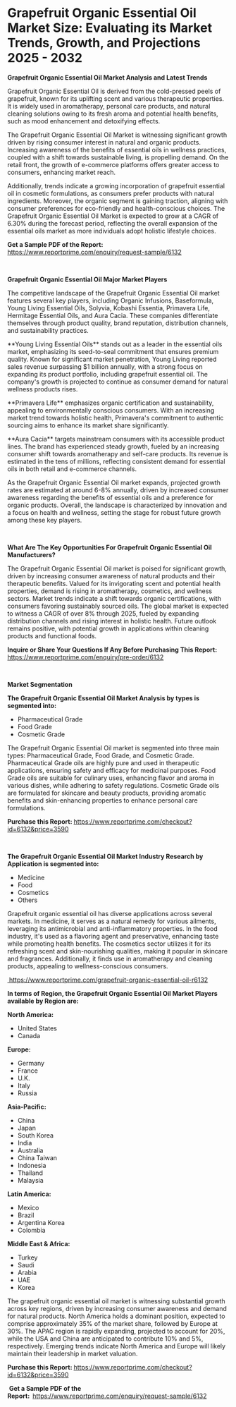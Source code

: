 <p><h1>Grapefruit Organic Essential Oil Market Size: Evaluating its Market Trends, Growth, and Projections 2025 - 2032</h1></p><p><strong>Grapefruit Organic Essential Oil Market Analysis and Latest Trends</strong></p>
<p><p>Grapefruit Organic Essential Oil is derived from the cold-pressed peels of grapefruit, known for its uplifting scent and various therapeutic properties. It is widely used in aromatherapy, personal care products, and natural cleaning solutions owing to its fresh aroma and potential health benefits, such as mood enhancement and detoxifying effects. </p><p>The Grapefruit Organic Essential Oil Market is witnessing significant growth driven by rising consumer interest in natural and organic products. Increasing awareness of the benefits of essential oils in wellness practices, coupled with a shift towards sustainable living, is propelling demand. On the retail front, the growth of e-commerce platforms offers greater access to consumers, enhancing market reach. </p><p>Additionally, trends indicate a growing incorporation of grapefruit essential oil in cosmetic formulations, as consumers prefer products with natural ingredients. Moreover, the organic segment is gaining traction, aligning with consumer preferences for eco-friendly and health-conscious choices. The Grapefruit Organic Essential Oil Market is expected to grow at a CAGR of 6.30% during the forecast period, reflecting the overall expansion of the essential oils market as more individuals adopt holistic lifestyle choices.</p></p>
<p><strong>Get a Sample PDF of the Report:&nbsp;</strong> <a href="https://www.reportprime.com/enquiry/request-sample/6132?utm_campaign=4439&utm_medium=2&utm_source=Github&utm_content=ia&utm_term=14052025&utm_id=grapefruit-organic-essential-oil">https://www.reportprime.com/enquiry/request-sample/6132</a></p>
<p>&nbsp;</p>
<p><strong>Grapefruit Organic Essential Oil Major Market Players</strong></p>
<p><p>The competitive landscape of the Grapefruit Organic Essential Oil market features several key players, including Organic Infusions, Baseformula, Young Living Essential Oils, Solyvia, Kobashi Essentia, Primavera Life, Hermitage Essential Oils, and Aura Cacia. These companies differentiate themselves through product quality, brand reputation, distribution channels, and sustainability practices.</p><p>**Young Living Essential Oils** stands out as a leader in the essential oils market, emphasizing its seed-to-seal commitment that ensures premium quality. Known for significant market penetration, Young Living reported sales revenue surpassing $1 billion annually, with a strong focus on expanding its product portfolio, including grapefruit essential oil. The company's growth is projected to continue as consumer demand for natural wellness products rises.</p><p>**Primavera Life** emphasizes organic certification and sustainability, appealing to environmentally conscious consumers. With an increasing market trend towards holistic health, Primavera's commitment to authentic sourcing aims to enhance its market share significantly.</p><p>**Aura Cacia** targets mainstream consumers with its accessible product lines. The brand has experienced steady growth, fueled by an increasing consumer shift towards aromatherapy and self-care products. Its revenue is estimated in the tens of millions, reflecting consistent demand for essential oils in both retail and e-commerce channels.</p><p>As the Grapefruit Organic Essential Oil market expands, projected growth rates are estimated at around 6-8% annually, driven by increased consumer awareness regarding the benefits of essential oils and a preference for organic products. Overall, the landscape is characterized by innovation and a focus on health and wellness, setting the stage for robust future growth among these key players.</p></p>
<p>&nbsp;</p>
<p><strong>What Are The Key Opportunities For Grapefruit Organic Essential Oil Manufacturers?</strong></p>
<p><p>The Grapefruit Organic Essential Oil market is poised for significant growth, driven by increasing consumer awareness of natural products and their therapeutic benefits. Valued for its invigorating scent and potential health properties, demand is rising in aromatherapy, cosmetics, and wellness sectors. Market trends indicate a shift towards organic certifications, with consumers favoring sustainably sourced oils. The global market is expected to witness a CAGR of over 8% through 2025, fueled by expanding distribution channels and rising interest in holistic health. Future outlook remains positive, with potential growth in applications within cleaning products and functional foods.</p></p>
<p><strong>Inquire or Share Your Questions If Any Before Purchasing This Report:</strong> <a href="https://www.reportprime.com/enquiry/pre-order/6132?utm_campaign=4439&utm_medium=2&utm_source=Github&utm_content=ia&utm_term=14052025&utm_id=grapefruit-organic-essential-oil">https://www.reportprime.com/enquiry/pre-order/6132</a></p>
<p>&nbsp;</p>
<p><strong>Market Segmentation</strong></p>
<p><strong>The Grapefruit Organic Essential Oil Market Analysis by types is segmented into:</strong></p>
<p><ul><li>Pharmaceutical Grade</li><li>Food Grade</li><li>Cosmetic Grade</li></ul></p>
<p><p>The Grapefruit Organic Essential Oil market is segmented into three main types: Pharmaceutical Grade, Food Grade, and Cosmetic Grade. Pharmaceutical Grade oils are highly pure and used in therapeutic applications, ensuring safety and efficacy for medicinal purposes. Food Grade oils are suitable for culinary uses, enhancing flavor and aroma in various dishes, while adhering to safety regulations. Cosmetic Grade oils are formulated for skincare and beauty products, providing aromatic benefits and skin-enhancing properties to enhance personal care formulations.</p></p>
<p><strong>Purchase this Report:&nbsp;</strong><a href="https://www.reportprime.com/checkout?id=6132&price=3590&utm_campaign=4439&utm_medium=2&utm_source=Github&utm_content=ia&utm_term=14052025&utm_id=grapefruit-organic-essential-oil">https://www.reportprime.com/checkout?id=6132&price=3590</a></p>
<p>&nbsp;</p>
<p><strong>The Grapefruit Organic Essential Oil Market Industry Research by Application is segmented into:</strong></p>
<p><ul><li>Medicine</li><li>Food</li><li>Cosmetics</li><li>Others</li></ul></p>
<p><p>Grapefruit organic essential oil has diverse applications across several markets. In medicine, it serves as a natural remedy for various ailments, leveraging its antimicrobial and anti-inflammatory properties. In the food industry, it's used as a flavoring agent and preservative, enhancing taste while promoting health benefits. The cosmetics sector utilizes it for its refreshing scent and skin-nourishing qualities, making it popular in skincare and fragrances. Additionally, it finds use in aromatherapy and cleaning products, appealing to wellness-conscious consumers.</p></p>
<p><a href="https://www.reportprime.com/grapefruit-organic-essential-oil-r6132?utm_campaign=4439&utm_medium=2&utm_source=Github&utm_content=ia&utm_term=14052025&utm_id=grapefruit-organic-essential-oil">&nbsp;https://www.reportprime.com/grapefruit-organic-essential-oil-r6132</a></p>
<p><strong>In terms of Region, the Grapefruit Organic Essential Oil Market Players available by Region are:</strong></p>
<p>
    <p> <strong> North America: </strong>
        <ul>
            <li>United States</li>
            <li>Canada</li>
        </ul>
        </p> 
    <p> <strong> Europe: </strong>
        <ul>
            <li>Germany</li>
            <li>France</li>
            <li>U.K.</li>
            <li>Italy</li>
            <li>Russia</li>
        </ul>
        </p> 
    <p> <strong> Asia-Pacific: </strong>
        <ul>
            <li>China</li>
            <li>Japan</li>
            <li>South Korea</li>
            <li>India</li>
            <li>Australia</li>
            <li>China Taiwan</li>
            <li>Indonesia</li>
            <li>Thailand</li>
            <li>Malaysia</li>
        </ul>
        </p> 
    <p> <strong> Latin America: </strong>
        <ul>
            <li>Mexico</li>
            <li>Brazil</li>
            <li>Argentina Korea</li>
            <li>Colombia</li>
        </ul>
        </p> 
    <p> <strong> Middle East & Africa: </strong>
        <ul>
            <li>Turkey</li>
            <li>Saudi</li>
            <li>Arabia</li>
            <li>UAE</li>
            <li>Korea</li>
        </ul>
    </p>
    </p>
<p><p>The grapefruit organic essential oil market is witnessing substantial growth across key regions, driven by increasing consumer awareness and demand for natural products. North America holds a dominant position, expected to comprise approximately 35% of the market share, followed by Europe at 30%. The APAC region is rapidly expanding, projected to account for 20%, while the USA and China are anticipated to contribute 10% and 5%, respectively. Emerging trends indicate North America and Europe will likely maintain their leadership in market valuation.</p></p>
<p><strong>Purchase this Report: </strong><a href="https://www.reportprime.com/checkout?id=6132&price=3590&utm_campaign=4439&utm_medium=2&utm_source=Github&utm_content=ia&utm_term=14052025&utm_id=grapefruit-organic-essential-oil">https://www.reportprime.com/checkout?id=6132&price=3590</a></p>
<p>&nbsp;<strong>Get a Sample PDF of the Report:&nbsp;&nbsp;</strong><a href="https://www.reportprime.com/enquiry/request-sample/6132?utm_campaign=4439&utm_medium=2&utm_source=Github&utm_content=ia&utm_term=14052025&utm_id=grapefruit-organic-essential-oil">https://www.reportprime.com/enquiry/request-sample/6132</a></p>
<p><strong></strong></p>
<p><p></p><p></p><p></p></p>